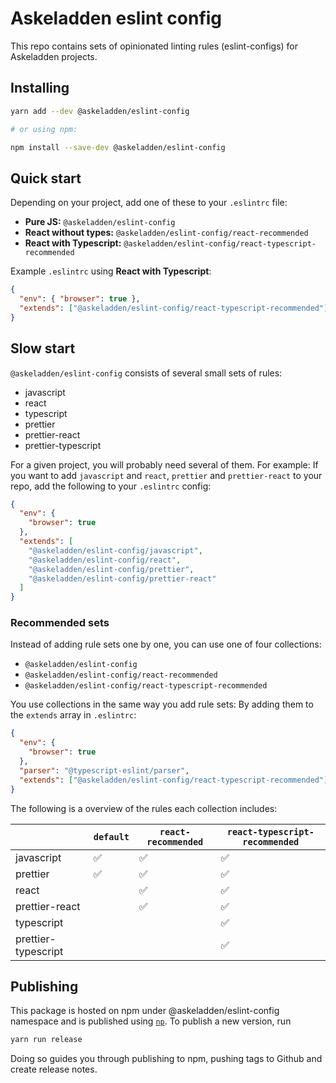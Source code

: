# Askeladden eslint config

This repo contains sets of opinionated linting rules (eslint-configs) for Askeladden projects.

## Installing

```sh
yarn add --dev @askeladden/eslint-config

# or using npm:

npm install --save-dev @askeladden/eslint-config
```

## Quick start

Depending on your project, add one of these to your `.eslintrc` file:

- **Pure JS:** `@askeladden/eslint-config`
- **React without types:** `@askeladden/eslint-config/react-recommended`
- **React with Typescript:** `@askeladden/eslint-config/react-typescript-recommended`

Example `.eslintrc` using **React with Typescript**:

```json
{
  "env": { "browser": true },
  "extends": ["@askeladden/eslint-config/react-typescript-recommended"]
}
```

## Slow start

`@askeladden/eslint-config` consists of several small sets of rules:

- javascript
- react
- typescript
- prettier
- prettier-react
- prettier-typescript

For a given project, you will probably need several of them. For example: If you want to add `javascript` and `react`, `prettier` and `prettier-react` to your repo, add the following to your `.eslintrc` config:

```json
{
  "env": {
    "browser": true
  },
  "extends": [
    "@askeladden/eslint-config/javascript",
    "@askeladden/eslint-config/react",
    "@askeladden/eslint-config/prettier",
    "@askeladden/eslint-config/prettier-react"
  ]
}
```

### Recommended sets

Instead of adding rule sets one by one, you can use one of four collections:

- `@askeladden/eslint-config`
- `@askeladden/eslint-config/react-recommended`
- `@askeladden/eslint-config/react-typescript-recommended`

You use collections in the same way you add rule sets: By adding them to the `extends` array in `.eslintrc`:

```json
{
  "env": {
    "browser": true
  },
  "parser": "@typescript-eslint/parser",
  "extends": ["@askeladden/eslint-config/react-typescript-recommended"]
}
```

The following is a overview of the rules each collection includes:

|                     | `default` | `react-recommended` | `react-typescript-recommended` |
| ------------------- | --------- | ------------------- | ------------------------------ |
| javascript          | ✅        | ✅                  | ✅                             |
| prettier            | ✅        | ✅                  | ✅                             |
| react               |           | ✅                  | ✅                             |
| prettier-react      |           | ✅                  | ✅                             |
| typescript          |           |                     | ✅                             |
| prettier-typescript |           |                     | ✅                             |

## Publishing

This package is hosted on npm under @askeladden/eslint-config namespace and is published using [`np`](https://github.com/sindresorhus/np). To publish a new version, run

```sh
yarn run release
```

Doing so guides you through publishing to npm, pushing tags to Github and create release notes.
